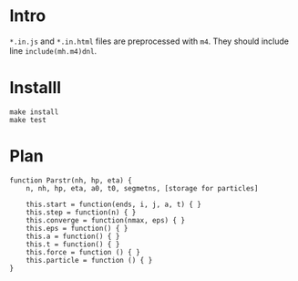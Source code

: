 # Intro

`*.in.js` and `*.in.html` files are preprocessed with `m4`. They
should include line `include(mh.m4)dnl`.


# Installl

	make install
	make test

# Plan

    function Parstr(nh, hp, eta) {
		n, nh, hp, eta, a0, t0, segmetns, [storage for particles]

		this.start = function(ends, i, j, a, t) { }
		this.step = function(n) { }
		this.converge = function(nmax, eps) { }
		this.eps = function() { }
		this.a = function() { }
		this.t = function() { }
		this.force = function () { }
		this.particle = function () { }
    }
